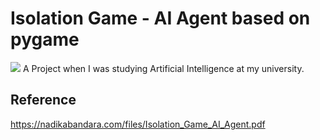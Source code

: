 # Isolation Game - AI Agent based on pygame
![](https://i.postimg.cc/G27JVFhz/home.png)
A Project when I was studying Artificial Intelligence at my university.
## Reference
https://nadikabandara.com/files/Isolation_Game_AI_Agent.pdf
